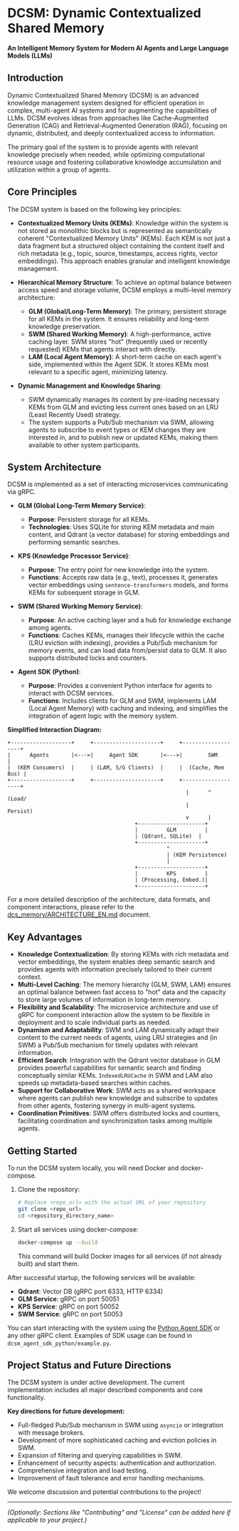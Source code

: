 # DCSM: Dynamic Contextualized Shared Memory

**An Intelligent Memory System for Modern AI Agents and Large Language Models (LLMs)**

## Introduction

Dynamic Contextualized Shared Memory (DCSM) is an advanced knowledge management system designed for efficient operation in complex, multi-agent AI systems and for augmenting the capabilities of LLMs. DCSM evolves ideas from approaches like Cache-Augmented Generation (CAG) and Retrieval-Augmented Generation (RAG), focusing on dynamic, distributed, and deeply contextualized access to information.

The primary goal of the system is to provide agents with relevant knowledge precisely when needed, while optimizing computational resource usage and fostering collaborative knowledge accumulation and utilization within a group of agents.

## Core Principles

The DCSM system is based on the following key principles:

*   **Contextualized Memory Units (KEMs)**: Knowledge within the system is not stored as monolithic blocks but is represented as semantically coherent "Contextualized Memory Units" (KEMs). Each KEM is not just a data fragment but a structured object containing the content itself and rich metadata (e.g., topic, source, timestamps, access rights, vector embeddings). This approach enables granular and intelligent knowledge management.

*   **Hierarchical Memory Structure**: To achieve an optimal balance between access speed and storage volume, DCSM employs a multi-level memory architecture:
    *   **GLM (Global/Long-Term Memory)**: The primary, persistent storage for all KEMs in the system. It ensures reliability and long-term knowledge preservation.
    *   **SWM (Shared Working Memory)**: A high-performance, active caching layer. SWM stores "hot" (frequently used or recently requested) KEMs that agents interact with directly.
    *   **LAM (Local Agent Memory)**: A short-term cache on each agent's side, implemented within the Agent SDK. It stores KEMs most relevant to a specific agent, minimizing latency.

*   **Dynamic Management and Knowledge Sharing**:
    *   SWM dynamically manages its content by pre-loading necessary KEMs from GLM and evicting less current ones based on an LRU (Least Recently Used) strategy.
    *   The system supports a Pub/Sub mechanism via SWM, allowing agents to subscribe to event types or KEM changes they are interested in, and to publish new or updated KEMs, making them available to other system participants.

## System Architecture

DCSM is implemented as a set of interacting microservices communicating via gRPC.

*   **GLM (Global Long-Term Memory Service)**:
    *   **Purpose**: Persistent storage for all KEMs.
    *   **Technologies**: Uses SQLite for storing KEM metadata and main content, and Qdrant (a vector database) for storing embeddings and performing semantic searches.

*   **KPS (Knowledge Processor Service)**:
    *   **Purpose**: The entry point for new knowledge into the system.
    *   **Functions**: Accepts raw data (e.g., text), processes it, generates vector embeddings using `sentence-transformers` models, and forms KEMs for subsequent storage in GLM.

*   **SWM (Shared Working Memory Service)**:
    *   **Purpose**: An active caching layer and a hub for knowledge exchange among agents.
    *   **Functions**: Caches KEMs, manages their lifecycle within the cache (LRU eviction with indexing), provides a Pub/Sub mechanism for memory events, and can load data from/persist data to GLM. It also supports distributed locks and counters.

*   **Agent SDK (Python)**:
    *   **Purpose**: Provides a convenient Python interface for agents to interact with DCSM services.
    *   **Functions**: Includes clients for GLM and SWM, implements LAM (Local Agent Memory) with caching and indexing, and simplifies the integration of agent logic with the memory system.

**Simplified Interaction Diagram:**
```
+-------------------+     +---------------------+     +-------------------+
|      Agents       |<--->|     Agent SDK       |<--->|        SWM        |
|  (KEM Consumers)  |     | (LAM, S/G Clients)  |     |  (Cache, Mem Bus) |
+-------------------+     +---------------------+     +-------------------+
                                                        |      ^ (Load/
                                                        |        Persist)
                                                        v      |
                                        +---------------------+
                                        |         GLM         |
                                        | (Qdrant, SQLite)  |
                                        +---------------------+
                                                  ^
                                                  | (KEM Persistence)
                                                  |
                                        +---------------------+
                                        |         KPS         |
                                        | (Processing, Embed.)|
                                        +---------------------+
```
For a more detailed description of the architecture, data formats, and component interactions, please refer to the [dcs_memory/ARCHITECTURE_EN.md](dcs_memory/ARCHITECTURE_EN.md) document.

## Key Advantages

*   **Knowledge Contextualization**: By storing KEMs with rich metadata and vector embeddings, the system enables deep semantic search and provides agents with information precisely tailored to their current context.
*   **Multi-Level Caching**: The memory hierarchy (GLM, SWM, LAM) ensures an optimal balance between fast access to "hot" data and the capacity to store large volumes of information in long-term memory.
*   **Flexibility and Scalability**: The microservice architecture and use of gRPC for component interaction allow the system to be flexible in deployment and to scale individual parts as needed.
*   **Dynamism and Adaptability**: SWM and LAM dynamically adapt their content to the current needs of agents, using LRU strategies and (in SWM) a Pub/Sub mechanism for timely updates with relevant information.
*   **Efficient Search**: Integration with the Qdrant vector database in GLM provides powerful capabilities for semantic search and finding conceptually similar KEMs. `IndexedLRUCache` in SWM and LAM also speeds up metadata-based searches within caches.
*   **Support for Collaborative Work**: SWM acts as a shared workspace where agents can publish new knowledge and subscribe to updates from other agents, fostering synergy in multi-agent systems.
*   **Coordination Primitives**: SWM offers distributed locks and counters, facilitating coordination and synchronization tasks among multiple agents.

## Getting Started

To run the DCSM system locally, you will need Docker and docker-compose.

1.  Clone the repository:
    ```bash
    # Replace <repo_url> with the actual URL of your repository
    git clone <repo_url>
    cd <repository_directory_name>
    ```
2.  Start all services using docker-compose:
    ```bash
    docker-compose up --build
    ```
    This command will build Docker images for all services (if not already built) and start them.

After successful startup, the following services will be available:
*   **Qdrant**: Vector DB (gRPC port 6333, HTTP 6334)
*   **GLM Service**: gRPC on port 50051
*   **KPS Service**: gRPC on port 50052
*   **SWM Service**: gRPC on port 50053

You can start interacting with the system using the [Python Agent SDK](dcsm_agent_sdk_python/README.md) or any other gRPC client. Examples of SDK usage can be found in `dcsm_agent_sdk_python/example.py`.

## Project Status and Future Directions

The DCSM system is under active development. The current implementation includes all major described components and core functionality.

**Key directions for future development:**
*   Full-fledged Pub/Sub mechanism in SWM using `asyncio` or integration with message brokers.
*   Development of more sophisticated caching and eviction policies in SWM.
*   Expansion of filtering and querying capabilities in SWM.
*   Enhancement of security aspects: authentication and authorization.
*   Comprehensive integration and load testing.
*   Improvement of fault tolerance and error handling mechanisms.

We welcome discussion and potential contributions to the project!

---
*(Optionally: Sections like "Contributing" and "License" can be added here if applicable to your project.)*
